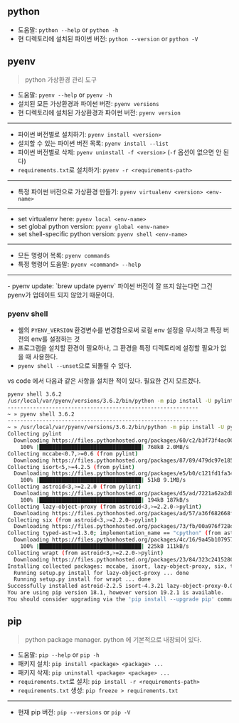 ## python

- 도움말: `python --help` or `python -h`
- 현 디렉토리에 설치된 파이썬 버전: `python --version` or `python -V`


## pyenv
> python 가상환경 관리 도구

- 도움말: `pyenv --help` or `pyenv -h`
- 설치된 모든 가상환경과 파이썬 버전: `pyenv versions`  
- 현 디렉토리에 설치된 가상환경과 파이썬 버전: `pyenv version` 

<hr class="clear">

- 파이썬 버전별로 설치하기: `pyenv install <version>` 
- 설치할 수 있는 파이썬 버전 목록: `pyenv install --list`
- 파이썬 버전별로 삭제: `pyenv uninstall -f <version>` (`-f` 옵션이 없으면 안 된다)
- `requirements.txt`로 설치하기: `pyenv -r <requirements-path>`

<hr class="clear">

- 특정 파이썬 버전으로 가상환경 만들기: `pyenv virtualenv <version> <env-name>` 

<hr class="clear">

- set virtualenv here: `pyenv local <env-name>`
- set global python version: `pyenv global <env-name>`
- set shell-specific python version: `pyenv shell <env-name>`

<hr class="clear">

- 모든 명령어 목록: `pyenv commands`
- 특정 명령어 도움말: `pyenv <command> --help`

<hr class="clear">
- pyenv update: `brew update pyenv` 파이썬 버전이 잘 뜨지 않는다면 그건 pyenv가 업데이트 되지 않았기 때문이다.

### pyenv shell 

- 쉘의 `PYENV_VERSION` 환경변수를 변경함으로써 로컬 env 설정을 무시하고 특정 버전의 env를 설정하는 것
- 프로그램을 설치할 환경이 필요하나, 그 환경을 특정 디렉토리에 설정할 필요가 없을 때 사용한다. 
- `pyenv shell --unset`으로 되돌릴 수 있다.

vs code 에서 다음과 같은 사항을 설치한 적이 있다. 필요한 건지 모르겠다.

```bash
pyenv shell 3.6.2
/usr/local/var/pyenv/versions/3.6.2/bin/python -m pip install -U pylint
------------------------------------------------------------
~ » pyenv shell 3.6.2                                                                              ElohimAwmar@MacBook-Air
------------------------------------------------------------
~ » /usr/local/var/pyenv/versions/3.6.2/bin/python -m pip install -U pylint                        ElohimAwmar@MacBook-Air
Collecting pylint
  Downloading https://files.pythonhosted.org/packages/60/c2/b3f73f4ac008bef6e75bca4992f3963b3f85942e0277237721ef1c151f0d/pylint-2.3.1-py3-none-any.whl (765kB)
    100% |████████████████████████████████| 768kB 2.0MB/s 
Collecting mccabe<0.7,>=0.6 (from pylint)
  Downloading https://files.pythonhosted.org/packages/87/89/479dc97e18549e21354893e4ee4ef36db1d237534982482c3681ee6e7b57/mccabe-0.6.1-py2.py3-none-any.whl
Collecting isort<5,>=4.2.5 (from pylint)
  Downloading https://files.pythonhosted.org/packages/e5/b0/c121fd1fa3419ea9bfd55c7f9c4fedfec5143208d8c7ad3ce3db6c623c21/isort-4.3.21-py2.py3-none-any.whl (42kB)
    100% |████████████████████████████████| 51kB 9.1MB/s 
Collecting astroid<3,>=2.2.0 (from pylint)
  Downloading https://files.pythonhosted.org/packages/d5/ad/7221a62a2dbce5c3b8c57fd18e1052c7331adc19b3f27f1561aa6e620db2/astroid-2.2.5-py3-none-any.whl (193kB)
    100% |████████████████████████████████| 194kB 187kB/s 
Collecting lazy-object-proxy (from astroid<3,>=2.2.0->pylint)
  Downloading https://files.pythonhosted.org/packages/ad/57/a36f682668ffc453e86ddfb5a2a49848edcb7bd04a210a5a8692a48ed9c4/lazy-object-proxy-1.4.1.tar.gz
Collecting six (from astroid<3,>=2.2.0->pylint)
  Downloading https://files.pythonhosted.org/packages/73/fb/00a976f728d0d1fecfe898238ce23f502a721c0ac0ecfedb80e0d88c64e9/six-1.12.0-py2.py3-none-any.whl
Collecting typed-ast>=1.3.0; implementation_name == "cpython" (from astroid<3,>=2.2.0->pylint)
  Downloading https://files.pythonhosted.org/packages/4c/16/9a45b107957d9e50ff9c99352516e59966433d5cf9148e6b4ba60bd4ce96/typed_ast-1.4.0-cp36-cp36m-macosx_10_9_x86_64.whl (216kB)
    100% |████████████████████████████████| 225kB 111kB/s 
Collecting wrapt (from astroid<3,>=2.2.0->pylint)
  Downloading https://files.pythonhosted.org/packages/23/84/323c2415280bc4fc880ac5050dddfb3c8062c2552b34c2e512eb4aa68f79/wrapt-1.11.2.tar.gz
Installing collected packages: mccabe, isort, lazy-object-proxy, six, typed-ast, wrapt, astroid, pylint
  Running setup.py install for lazy-object-proxy ... done
  Running setup.py install for wrapt ... done
Successfully installed astroid-2.2.5 isort-4.3.21 lazy-object-proxy-0.0.0 mccabe-0.6.1 pylint-2.3.1 six-1.12.0 typed-ast-1.4.0 wrapt-1.11.2
You are using pip version 18.1, however version 19.2.1 is available.
You should consider upgrading via the 'pip install --upgrade pip' command.
```


## pip 
> python package manager. python 에 기본적으로 내장되어 있다. 

- 도움말: `pip --help` or `pip -h`
- 패키지 설치: `pip install <package> <package> ...`
- 패키지 삭제: `pip uninstall <package> <package> ...`
- `requirements.txt`로 설치: `pip install -r <requirements-path>`
- `requirements.txt` 생성: `pip freeze > requirements.txt`

<hr class="clear">

- 현재 pip 버전: `pip --versions` or `pip -V`